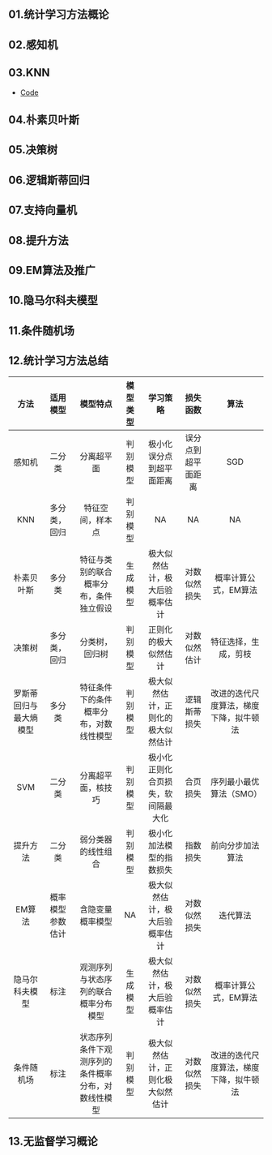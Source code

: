 ## 01.统计学习方法概论

## 02.感知机

## 03.KNN
- [Code](./统计学习方法/3_KNN/3.KNearestNeighbors.ipynb)

## 04.朴素贝叶斯

## 05.决策树

## 06.逻辑斯蒂回归

## 07.支持向量机

## 08.提升方法

## 09.EM算法及推广

## 10.隐马尔科夫模型

## 11.条件随机场

## 12.统计学习方法总结

|          方法          |     适用模型     |                      模型特点                      | 模型类型 |              学习策略              |      损失函数      |                  算法                  |
| :--------------------: | :--------------: | :------------------------------------------------: | :------: | :--------------------------------: | :----------------: | :------------------------------------: |
|         感知机         |      二分类      |                     分离超平面                     | 判别模型 |      极小化误分点到超平面距离      | 误分点到超平面距离 |                  SGD                   |
|          KNN           |   多分类，回归   |                  特征空间，样本点                  | 判别模型 |                 NA                 |         NA         |                   NA                   |
|       朴素贝叶斯       |      多分类      |       特征与类别的联合概率分布，条件独立假设       | 生成模型 |   极大似然估计，极大后验概率估计   |    对数似然损失    |          概率计算公式，EM算法          |
|         决策树         |   多分类，回归   |                   分类树，回归树                   | 判别模型 |        正则化的极大似然估计        |    对数似然估计    |          特征选择，生成，剪枝          |
| 罗斯蒂回归与最大熵模型 |      多分类      |       特征条件下的条件概率分布，对数线性模型       | 判别模型 | 极大似然估计，正则化的极大似然估计 |    逻辑斯蒂损失    | 改进的迭代尺度算法，梯度下降，拟牛顿法 |
|          SVM           |      二分类      |                 分离超平面，核技巧                 | 判别模型 | 极小化正则化合页损失，软间隔最大化 |      合页损失      |        序列最小最优算法（SMO）         |
|        提升方法        |      二分类      |                 弱分类器的线性组合                 | 判别模型 |      极小化加法模型的指数损失      |      指数损失      |            前向分步加法算法            |
|         EM算法         | 概率模型参数估计 |                  含隐变量概率模型                  |    NA    |   极大似然估计，极大后验概率估计   |    对数似然损失    |                迭代算法                |
|     隐马尔科夫模型     |       标注       |        观测序列与状态序列的联合概率分布模型        | 生成模型 |   极大似然估计，极大后验概率估计   |    对数似然损失    |          概率计算公式，EM算法          |
|       条件随机场       |       标注       | 状态序列条件下观测序列的条件概率分布，对数线性模型 | 判别模型 |  极大似然估计，正则化极大似然估计  |    对数似然损失    | 改进的迭代尺度算法，梯度下降，拟牛顿法 |



## 13.无监督学习概论

